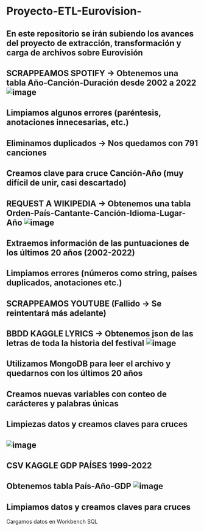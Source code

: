 # Proyecto-ETL-Eurovision-
En este repositorio se irán subiendo los avances del proyecto de extracción, transformación y carga de archivos sobre Eurovisión
--------------------------------------------------------------------------------------------------------------------------------------------------------------------
SCRAPPEAMOS SPOTIFY -> Obtenemos una tabla Año-Canción-Duración desde 2002 a 2022
![image](https://user-images.githubusercontent.com/109532909/188490210-7c9f05ba-4322-4e58-ae0d-59de99b0c9f7.png)
--------------------------------------------------------------------------------------------------------------------------------------------------------------------
Limpiamos algunos errores (paréntesis, anotaciones innecesarias, etc.)
--------------------------------------------------------------------------------------------------------------------------------------------------------------------
Eliminamos duplicados -> Nos quedamos con 791 canciones
--------------------------------------------------------------------------------------------------------------------------------------------------------------------
Creamos clave para cruce Canción-Año (muy difícil de unir, casi descartado)
--------------------------------------------------------------------------------------------------------------------------------------------------------------------

REQUEST A WIKIPEDIA -> Obtenemos una tabla Orden-País-Cantante-Canción-Idioma-Lugar-Año
![image](https://user-images.githubusercontent.com/109532909/188490665-a6142d68-4fb1-4893-b284-dee78ebf2109.png)
--------------------------------------------------------------------------------------------------------------------------------------------------------------------
Extraemos información de las puntuaciones de los últimos 20 años (2002-2022)
--------------------------------------------------------------------------------------------------------------------------------------------------------------------
Limpiamos errores (números como string, países duplicados, anotaciones etc.)
--------------------------------------------------------------------------------------------------------------------------------------------------------------------
SCRAPPEAMOS YOUTUBE (Fallido -> Se reintentará más adelante)
--------------------------------------------------------------------------------------------------------------------------------------------------------------------
BBDD KAGGLE LYRICS -> Obtenemos json de las letras de toda la historia del festival
![image](https://user-images.githubusercontent.com/109532909/188491630-a944208f-cf93-4d28-a01e-3b76dbcb9263.png)
--------------------------------------------------------------------------------------------------------------------------------------------------------------------
Utilizamos MongoDB para leer el archivo y quedarnos con los últimos 20 años
--------------------------------------------------------------------------------------------------------------------------------------------------------------------
Creamos nuevas variables con conteo de carácteres y palabras únicas
--------------------------------------------------------------------------------------------------------------------------------------------------------------------
Limpiezas datos y creamos claves para cruces
--------------------------------------------------------------------------------------------------------------------------------------------------------------------
![image](https://user-images.githubusercontent.com/109532909/188493802-2ce82f1b-49df-47d3-b82e-889d8fbc85f9.png)
--------------------------------------------------------------------------------------------------------------------------------------------------------------------
CSV KAGGLE GDP PAÍSES 1999-2022
--------------------------------------------------------------------------------------------------------------------------------------------------------------------
Obtenemos tabla País-Año-GDP
![image](https://user-images.githubusercontent.com/109532909/188494239-87b95486-669a-4dca-be97-3639c0553050.png)
--------------------------------------------------------------------------------------------------------------------------------------------------------------------
Limpiamos datos y creamos claves para cruces
--------------------------------------------------------------------------------------------------------------------------------------------------------------------
Cargamos datos en Workbench SQL

